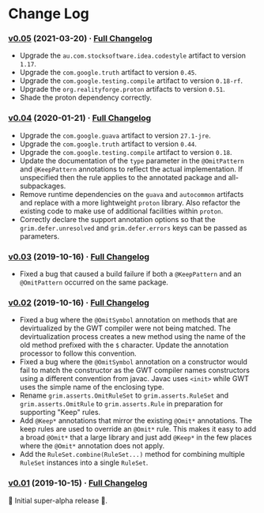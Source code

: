 # Change Log

### [v0.05](https://github.com/realityforge/grim/tree/v0.05) (2021-03-20) · [Full Changelog](https://github.com/realityforge/grim/compare/v0.04...v0.05)

* Upgrade the `au.com.stocksoftware.idea.codestyle` artifact to version `1.17`.
* Upgrade the `com.google.truth` artifact to version `0.45`.
* Upgrade the `com.google.testing.compile` artifact to version `0.18-rf`.
* Upgrade the `org.realityforge.proton` artifacts to version `0.51`.
* Shade the proton dependency correctly.

### [v0.04](https://github.com/realityforge/grim/tree/v0.04) (2020-01-21) · [Full Changelog](https://github.com/realityforge/grim/compare/v0.03...v0.04)

* Upgrade the `com.google.guava` artifact to version `27.1-jre`.
* Upgrade the `com.google.truth` artifact to version `0.44`.
* Upgrade the `com.google.testing.compile` artifact to version `0.18`.
* Update the documentation of the `type` parameter in the `@OmitPattern` and `@KeepPattern` annotations to reflect the actual implementation. If unspecified then the rule applies to the annotated package and all-subpackages.
* Remove runtime dependencies on the `guava` and `autocommon` artifacts and replace with a more lightweight `proton` library. Also refactor the existing code to make use of additional facilities within `proton`.
* Correctly declare the support annotation options so that the `grim.defer.unresolved` and `grim.defer.errors` keys can be passed as parameters.

### [v0.03](https://github.com/realityforge/grim/tree/v0.03) (2019-10-16) · [Full Changelog](https://github.com/realityforge/grim/compare/v0.02...v0.03)

* Fixed a bug that caused a build failure if both a `@KeepPattern` and an `@OmitPattern` occurred on the same package.

### [v0.02](https://github.com/realityforge/grim/tree/v0.02) (2019-10-16) · [Full Changelog](https://github.com/realityforge/grim/compare/v0.01...v0.02)

* Fixed a bug where the `@OmitSymbol` annotation on methods that are devirtualized by the GWT compiler were not being matched. The devirtualization process creates a new method using the name of the old method prefixed with the `$` character. Update the annotation processor to follow this convention.
* Fixed a bug where the `@OmitSymbol` annotation on a constructor would fail to match the constructor as the GWT compiler names constructors using a different convention from javac. Javac uses `<init>` while GWT uses the simple name of the enclosing type.
* Rename `grim.asserts.OmitRuleSet` to `grim.asserts.RuleSet` and `grim.asserts.OmitRule` to `grim.asserts.Rule` in preparation for supporting "Keep" rules.
* Add `@Keep*` annotations that mirror the existing `@Omit*` annotations. The keep rules are used to override an `@Omit*` rule. This makes it easy to add a broad `@Omit*` that a large library and just add `@Keep*` in the few places where the `@Omit*` annotation does not apply.
* Add the `RuleSet.combine(RuleSet...)` method for combining multiple `RuleSet` instances into a single `RuleSet`.

### [v0.01](https://github.com/realityforge/grim/tree/v0.01) (2019-10-15) · [Full Changelog](https://github.com/realityforge/grim/compare/v0.00...v0.01)

 ‎🎉	Initial super-alpha release ‎🎉.
